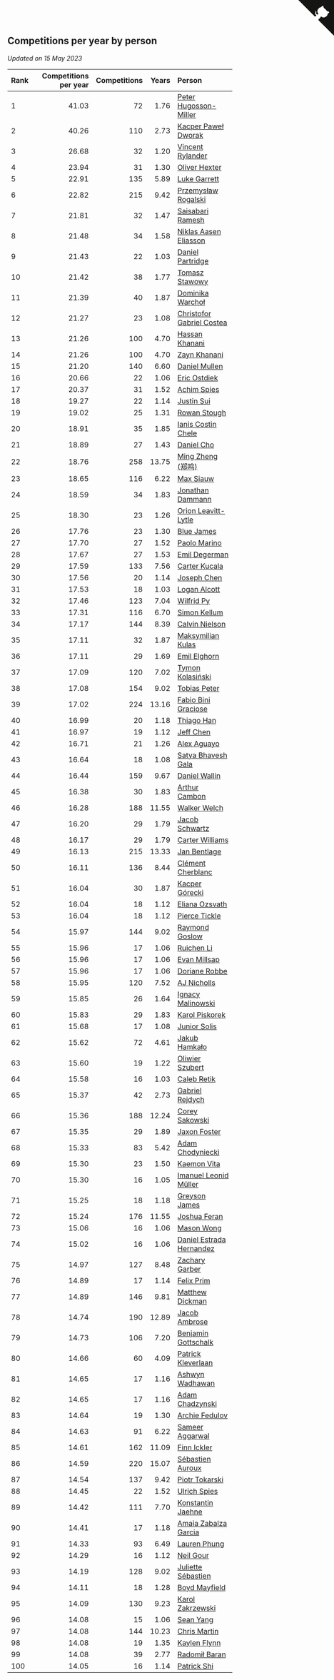 ## Competitions per year by person

*Updated on 15 May 2023*

| Rank | Competitions per year | Competitions | Years | Person |
| :--- | ---: | ---: | ---: | :--- |
| 1 | 41.03 | 72 | 1.76 | [Peter Hugosson-Miller](https://www.worldcubeassociation.org/persons/2021HUGO01) |
| 2 | 40.26 | 110 | 2.73 | [Kacper Paweł Dworak](https://www.worldcubeassociation.org/persons/2020DWOR01) |
| 3 | 26.68 | 32 | 1.20 | [Vincent Rylander](https://www.worldcubeassociation.org/persons/2022RYLA01) |
| 4 | 23.94 | 31 | 1.30 | [Oliver Hexter](https://www.worldcubeassociation.org/persons/2022HEXT01) |
| 5 | 22.91 | 135 | 5.89 | [Luke Garrett](https://www.worldcubeassociation.org/persons/2017GARR05) |
| 6 | 22.82 | 215 | 9.42 | [Przemysław Rogalski](https://www.worldcubeassociation.org/persons/2013ROGA02) |
| 7 | 21.81 | 32 | 1.47 | [Saisabari Ramesh](https://www.worldcubeassociation.org/persons/2021RAME01) |
| 8 | 21.48 | 34 | 1.58 | [Niklas Aasen Eliasson](https://www.worldcubeassociation.org/persons/2021ELIA01) |
| 9 | 21.43 | 22 | 1.03 | [Daniel Partridge](https://www.worldcubeassociation.org/persons/2022PART02) |
| 10 | 21.42 | 38 | 1.77 | [Tomasz Stawowy](https://www.worldcubeassociation.org/persons/2021STAW01) |
| 11 | 21.39 | 40 | 1.87 | [Dominika Warchoł](https://www.worldcubeassociation.org/persons/2021WARC01) |
| 12 | 21.27 | 23 | 1.08 | [Christofor Gabriel Costea](https://www.worldcubeassociation.org/persons/2022COST03) |
| 13 | 21.26 | 100 | 4.70 | [Hassan Khanani](https://www.worldcubeassociation.org/persons/2018KHAN26) |
| 14 | 21.26 | 100 | 4.70 | [Zayn Khanani](https://www.worldcubeassociation.org/persons/2018KHAN28) |
| 15 | 21.20 | 140 | 6.60 | [Daniel Mullen](https://www.worldcubeassociation.org/persons/2016MULL04) |
| 16 | 20.66 | 22 | 1.06 | [Eric Ostdiek](https://www.worldcubeassociation.org/persons/2022OSTD01) |
| 17 | 20.37 | 31 | 1.52 | [Achim Spies](https://www.worldcubeassociation.org/persons/2021SPIE01) |
| 18 | 19.27 | 22 | 1.14 | [Justin Sui](https://www.worldcubeassociation.org/persons/2022SUIJ01) |
| 19 | 19.02 | 25 | 1.31 | [Rowan Stough](https://www.worldcubeassociation.org/persons/2022STOU01) |
| 20 | 18.91 | 35 | 1.85 | [Ianis Costin Chele](https://www.worldcubeassociation.org/persons/2021CHEL01) |
| 21 | 18.89 | 27 | 1.43 | [Daniel Cho](https://www.worldcubeassociation.org/persons/2021CHOD01) |
| 22 | 18.76 | 258 | 13.75 | [Ming Zheng (郑鸣)](https://www.worldcubeassociation.org/persons/2009ZHEN11) |
| 23 | 18.65 | 116 | 6.22 | [Max Siauw](https://www.worldcubeassociation.org/persons/2017SIAU02) |
| 24 | 18.59 | 34 | 1.83 | [Jonathan Dammann](https://www.worldcubeassociation.org/persons/2021DAMM01) |
| 25 | 18.30 | 23 | 1.26 | [Orion Leavitt-Lytle](https://www.worldcubeassociation.org/persons/2022LEAV01) |
| 26 | 17.76 | 23 | 1.30 | [Blue James](https://www.worldcubeassociation.org/persons/2022JAME01) |
| 27 | 17.70 | 27 | 1.52 | [Paolo Marino](https://www.worldcubeassociation.org/persons/2021MARI04) |
| 28 | 17.67 | 27 | 1.53 | [Emil Degerman](https://www.worldcubeassociation.org/persons/2021DEGE01) |
| 29 | 17.59 | 133 | 7.56 | [Carter Kucala](https://www.worldcubeassociation.org/persons/2015KUCA01) |
| 30 | 17.56 | 20 | 1.14 | [Joseph Chen](https://www.worldcubeassociation.org/persons/2022CHEN16) |
| 31 | 17.53 | 18 | 1.03 | [Logan Alcott](https://www.worldcubeassociation.org/persons/2022ALCO02) |
| 32 | 17.46 | 123 | 7.04 | [Wilfrid Py](https://www.worldcubeassociation.org/persons/2016PYWI01) |
| 33 | 17.31 | 116 | 6.70 | [Simon Kellum](https://www.worldcubeassociation.org/persons/2016KELL12) |
| 34 | 17.17 | 144 | 8.39 | [Calvin Nielson](https://www.worldcubeassociation.org/persons/2014NIEL03) |
| 35 | 17.11 | 32 | 1.87 | [Maksymilian Kulas](https://www.worldcubeassociation.org/persons/2021KULA02) |
| 36 | 17.11 | 29 | 1.69 | [Emil Elghorn](https://www.worldcubeassociation.org/persons/2021ELGH01) |
| 37 | 17.09 | 120 | 7.02 | [Tymon Kolasiński](https://www.worldcubeassociation.org/persons/2016KOLA02) |
| 38 | 17.08 | 154 | 9.02 | [Tobias Peter](https://www.worldcubeassociation.org/persons/2014PETE03) |
| 39 | 17.02 | 224 | 13.16 | [Fabio Bini Graciose](https://www.worldcubeassociation.org/persons/2010GRAC02) |
| 40 | 16.99 | 20 | 1.18 | [Thiago Han](https://www.worldcubeassociation.org/persons/2022HANT01) |
| 41 | 16.97 | 19 | 1.12 | [Jeff Chen](https://www.worldcubeassociation.org/persons/2022CHEN19) |
| 42 | 16.71 | 21 | 1.26 | [Alex Aguayo](https://www.worldcubeassociation.org/persons/2022AGUA01) |
| 43 | 16.64 | 18 | 1.08 | [Satya Bhavesh Gala](https://www.worldcubeassociation.org/persons/2022GALA03) |
| 44 | 16.44 | 159 | 9.67 | [Daniel Wallin](https://www.worldcubeassociation.org/persons/2013WALL03) |
| 45 | 16.38 | 30 | 1.83 | [Arthur Cambon](https://www.worldcubeassociation.org/persons/2021CAMB01) |
| 46 | 16.28 | 188 | 11.55 | [Walker Welch](https://www.worldcubeassociation.org/persons/2011WELC01) |
| 47 | 16.20 | 29 | 1.79 | [Jacob Schwartz](https://www.worldcubeassociation.org/persons/2021SCHW01) |
| 48 | 16.17 | 29 | 1.79 | [Carter Williams](https://www.worldcubeassociation.org/persons/2021WILL06) |
| 49 | 16.13 | 215 | 13.33 | [Jan Bentlage](https://www.worldcubeassociation.org/persons/2010BENT01) |
| 50 | 16.11 | 136 | 8.44 | [Clément Cherblanc](https://www.worldcubeassociation.org/persons/2014CHER05) |
| 51 | 16.04 | 30 | 1.87 | [Kacper Górecki](https://www.worldcubeassociation.org/persons/2021GORE01) |
| 52 | 16.04 | 18 | 1.12 | [Eliana Ozsvath](https://www.worldcubeassociation.org/persons/2022OZSV01) |
| 53 | 16.04 | 18 | 1.12 | [Pierce Tickle](https://www.worldcubeassociation.org/persons/2022TICK01) |
| 54 | 15.97 | 144 | 9.02 | [Raymond Goslow](https://www.worldcubeassociation.org/persons/2014GOSL01) |
| 55 | 15.96 | 17 | 1.06 | [Ruichen Li](https://www.worldcubeassociation.org/persons/2022LIRU02) |
| 56 | 15.96 | 17 | 1.06 | [Evan Millsap](https://www.worldcubeassociation.org/persons/2022MILL05) |
| 57 | 15.96 | 17 | 1.06 | [Doriane Robbe](https://www.worldcubeassociation.org/persons/2022ROBB03) |
| 58 | 15.95 | 120 | 7.52 | [AJ Nicholls](https://www.worldcubeassociation.org/persons/2015NICH04) |
| 59 | 15.85 | 26 | 1.64 | [Ignacy Malinowski](https://www.worldcubeassociation.org/persons/2021MALI02) |
| 60 | 15.83 | 29 | 1.83 | [Karol Piskorek](https://www.worldcubeassociation.org/persons/2021PISK01) |
| 61 | 15.68 | 17 | 1.08 | [Junior Solis](https://www.worldcubeassociation.org/persons/2022SOLI03) |
| 62 | 15.62 | 72 | 4.61 | [Jakub Hamkało](https://www.worldcubeassociation.org/persons/2018HAMK01) |
| 63 | 15.60 | 19 | 1.22 | [Oliwier Szubert](https://www.worldcubeassociation.org/persons/2022SZUB01) |
| 64 | 15.58 | 16 | 1.03 | [Caleb Retik](https://www.worldcubeassociation.org/persons/2022RETI01) |
| 65 | 15.37 | 42 | 2.73 | [Gabriel Rejdych](https://www.worldcubeassociation.org/persons/2020REJD01) |
| 66 | 15.36 | 188 | 12.24 | [Corey Sakowski](https://www.worldcubeassociation.org/persons/2011SAKO01) |
| 67 | 15.35 | 29 | 1.89 | [Jaxon Foster](https://www.worldcubeassociation.org/persons/2021FOST01) |
| 68 | 15.33 | 83 | 5.42 | [Adam Chodyniecki](https://www.worldcubeassociation.org/persons/2017CHOD02) |
| 69 | 15.30 | 23 | 1.50 | [Kaemon Vita](https://www.worldcubeassociation.org/persons/2021VITA01) |
| 70 | 15.30 | 16 | 1.05 | [Imanuel Leonid Müller](https://www.worldcubeassociation.org/persons/2022MULL02) |
| 71 | 15.25 | 18 | 1.18 | [Greyson James](https://www.worldcubeassociation.org/persons/2022JAME02) |
| 72 | 15.24 | 176 | 11.55 | [Joshua Feran](https://www.worldcubeassociation.org/persons/2011FERA01) |
| 73 | 15.06 | 16 | 1.06 | [Mason Wong](https://www.worldcubeassociation.org/persons/2022WONG03) |
| 74 | 15.02 | 16 | 1.06 | [Daniel Estrada Hernandez](https://www.worldcubeassociation.org/persons/2022HERN07) |
| 75 | 14.97 | 127 | 8.48 | [Zachary Garber](https://www.worldcubeassociation.org/persons/2014GARB01) |
| 76 | 14.89 | 17 | 1.14 | [Felix Prim](https://www.worldcubeassociation.org/persons/2022PRIM01) |
| 77 | 14.89 | 146 | 9.81 | [Matthew Dickman](https://www.worldcubeassociation.org/persons/2013DICK01) |
| 78 | 14.74 | 190 | 12.89 | [Jacob Ambrose](https://www.worldcubeassociation.org/persons/2010AMBR01) |
| 79 | 14.73 | 106 | 7.20 | [Benjamin Gottschalk](https://www.worldcubeassociation.org/persons/2016GOTT01) |
| 80 | 14.66 | 60 | 4.09 | [Patrick Kleverlaan](https://www.worldcubeassociation.org/persons/2019KLEV01) |
| 81 | 14.65 | 17 | 1.16 | [Ashwyn Wadhawan](https://www.worldcubeassociation.org/persons/2022WADH02) |
| 82 | 14.65 | 17 | 1.16 | [Adam Chadzynski](https://www.worldcubeassociation.org/persons/2022CHAD02) |
| 83 | 14.64 | 19 | 1.30 | [Archie Fedulov](https://www.worldcubeassociation.org/persons/2022FEDU01) |
| 84 | 14.63 | 91 | 6.22 | [Sameer Aggarwal](https://www.worldcubeassociation.org/persons/2017AGGA01) |
| 85 | 14.61 | 162 | 11.09 | [Finn Ickler](https://www.worldcubeassociation.org/persons/2012ICKL01) |
| 86 | 14.59 | 220 | 15.07 | [Sébastien Auroux](https://www.worldcubeassociation.org/persons/2008AURO01) |
| 87 | 14.54 | 137 | 9.42 | [Piotr Tokarski](https://www.worldcubeassociation.org/persons/2013TOKA01) |
| 88 | 14.45 | 22 | 1.52 | [Ulrich Spies](https://www.worldcubeassociation.org/persons/2021SPIE02) |
| 89 | 14.42 | 111 | 7.70 | [Konstantin Jaehne](https://www.worldcubeassociation.org/persons/2015JAEH01) |
| 90 | 14.41 | 17 | 1.18 | [Amaia Zabalza Garcia](https://www.worldcubeassociation.org/persons/2022GARC03) |
| 91 | 14.33 | 93 | 6.49 | [Lauren Phung](https://www.worldcubeassociation.org/persons/2016PHUN02) |
| 92 | 14.29 | 16 | 1.12 | [Neil Gour](https://www.worldcubeassociation.org/persons/2022GOUR01) |
| 93 | 14.19 | 128 | 9.02 | [Juliette Sébastien](https://www.worldcubeassociation.org/persons/2014SEBA01) |
| 94 | 14.11 | 18 | 1.28 | [Boyd Mayfield](https://www.worldcubeassociation.org/persons/2022MAYF01) |
| 95 | 14.09 | 130 | 9.23 | [Karol Zakrzewski](https://www.worldcubeassociation.org/persons/2014ZAKR01) |
| 96 | 14.08 | 15 | 1.06 | [Sean Yang](https://www.worldcubeassociation.org/persons/2022YANG03) |
| 97 | 14.08 | 144 | 10.23 | [Chris Martin](https://www.worldcubeassociation.org/persons/2013MART03) |
| 98 | 14.08 | 19 | 1.35 | [Kaylen Flynn](https://www.worldcubeassociation.org/persons/2022FLYN01) |
| 99 | 14.08 | 39 | 2.77 | [Radomił Baran](https://www.worldcubeassociation.org/persons/2020BARA02) |
| 100 | 14.05 | 16 | 1.14 | [Patrick Shi](https://www.worldcubeassociation.org/persons/2022SHIP01) |


<a href="https://github.com/JustinTimeCuber/wca_statistics" class="github-corner" aria-label="View source on Github"><svg width="80" height="80" viewBox="0 0 250 250" style="fill:#151513; color:#fff; position: absolute; top: 0; border: 0; right: 0;" aria-hidden="true"><path d="M0,0 L115,115 L130,115 L142,142 L250,250 L250,0 Z"></path><path d="M128.3,109.0 C113.8,99.7 119.0,89.6 119.0,89.6 C122.0,82.7 120.5,78.6 120.5,78.6 C119.2,72.0 123.4,76.3 123.4,76.3 C127.3,80.9 125.5,87.3 125.5,87.3 C122.9,97.6 130.6,101.9 134.4,103.2" fill="currentColor" style="transform-origin: 130px 106px;" class="octo-arm"></path><path d="M115.0,115.0 C114.9,115.1 118.7,116.5 119.8,115.4 L133.7,101.6 C136.9,99.2 139.9,98.4 142.2,98.6 C133.8,88.0 127.5,74.4 143.8,58.0 C148.5,53.4 154.0,51.2 159.7,51.0 C160.3,49.4 163.2,43.6 171.4,40.1 C171.4,40.1 176.1,42.5 178.8,56.2 C183.1,58.6 187.2,61.8 190.9,65.4 C194.5,69.0 197.7,73.2 200.1,77.6 C213.8,80.2 216.3,84.9 216.3,84.9 C212.7,93.1 206.9,96.0 205.4,96.6 C205.1,102.4 203.0,107.8 198.3,112.5 C181.9,128.9 168.3,122.5 157.7,114.1 C157.9,116.9 156.7,120.9 152.7,124.9 L141.0,136.5 C139.8,137.7 141.6,141.9 141.8,141.8 Z" fill="currentColor" class="octo-body"></path></svg></a><style>.github-corner:hover .octo-arm{animation:octocat-wave 560ms ease-in-out}@keyframes octocat-wave{0%,100%{transform:rotate(0)}20%,60%{transform:rotate(-25deg)}40%,80%{transform:rotate(10deg)}}@media (max-width:500px){.github-corner:hover .octo-arm{animation:none}.github-corner .octo-arm{animation:octocat-wave 560ms ease-in-out}}</style>
